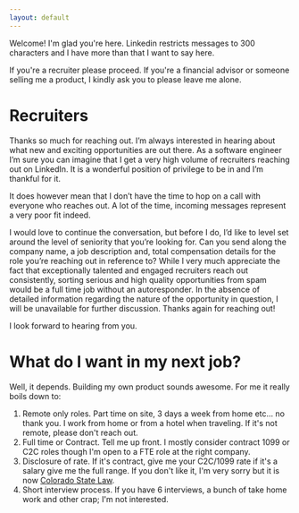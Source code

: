 ```yaml
---
layout: default
---
```


Welcome! I'm glad you're here. Linkedin restricts messages to 300 characters and I have more than that I want to say here. 

If you're a recruiter please proceed. If you're a financial advisor or someone selling me a product, I kindly ask you to please leave me alone. 

# Recruiters 

Thanks so much for reaching out. I’m always interested in hearing about what new and exciting opportunities are out there. As a software engineer I’m sure you can imagine that I get a very high volume of recruiters reaching out on LinkedIn. It is a wonderful position of privilege to be in and I’m thankful for it.

It does however mean that I don’t have the time to hop on a call with everyone who reaches out. A lot of the time, incoming messages represent a very poor fit indeed.

I would love to continue the conversation, but before I do, I’d like to level set around the level of seniority that you’re looking for. 
Can you send along the company name, a job description and, total compensation details for the role you’re reaching out in reference to? 
While I very much appreciate the fact that exceptionally talented and engaged recruiters reach out consistently, sorting serious and high quality opportunities from spam would be a full time job without an autoresponder.
In the absence of detailed information regarding the nature of the opportunity in question, I will be unavailable for further discussion.
Thanks again for reaching out!
 
I look forward to hearing from you.

# What do I want in my next job? 

Well, it depends. Building my own product sounds awesome. For me it really boils down to: 

1. Remote only roles. Part time on site, 3 days a week from home etc... no thank you. I work from home or from a hotel when traveling. If it's not remote, please don't reach out. 
2. Full time or Contract. Tell me up front. I mostly consider contract 1099 or C2C roles though I'm open to a FTE role at the right company. 
3. Disclosure of rate. If it's contract, give me your C2C/1099 rate if it's a salary give me the full range. If you don't like it, I'm very sorry but it is now <a href="https://www.laboremploymentlawblog.com/2020/12/articles/bonus-compensation/colorado-new-equal-pay-act/" target="_blank">Colorado State Law</a>. 
4. Short interview process. If you have 6 interviews, a bunch of take home work and other crap; I'm not interested. 

